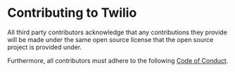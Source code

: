 # Contributing to Twilio

All third party contributors acknowledge that any contributions they provide will be made under the same open source license that the open source project is provided under.

Furthermore, all contributors must adhere to the following [Code of Conduct](https://github.com/twilio-labs/.github/blob/main/CODE_OF_CONDUCT.md).